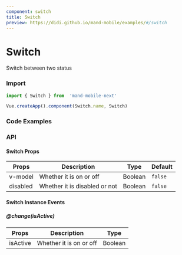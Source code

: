 ```yaml
---
component: switch
title: Switch
preview: https://didi.github.io/mand-mobile/examples/#/switch
---
```


# Switch

Switch between two status

### Import

```javascript
import { Switch } from  'mand-mobile-next'

Vue.createApp().component(Switch.name, Switch)
```

### Code Examples

<demo-wrapper
  src="src/packages/switch/demo"
/>

### API

#### Switch Props

| Props | Description | Type | Default |
|----|-----|------|------|
|v-model| Whether it is on or off |Boolean|`false`|
|disabled| Whether it is disabled or not |Boolean|`false`|

#### Switch Instance Events

##### @change(isActive)

| Props | Description | Type |
|----|-----|------|
|isActive| Whether it is on or off |Boolean|
